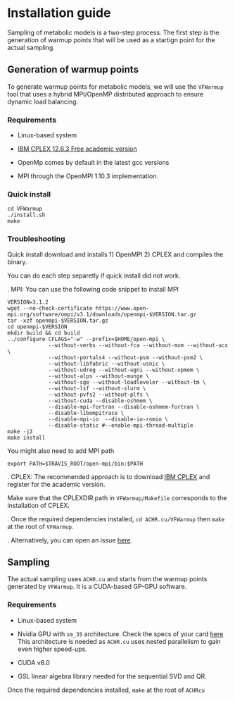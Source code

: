 # Installation guide

Sampling of metabolic models is a two-step process. The first step is the generation of warmup points that will be used as a startign point
for the actual sampling.

## Generation of warmup points

To generate warmup points for metabolic models, we will use the `VFWarmup` tool that uses a hybrid MPI/OpenMP distributed approach to ensure dynamic load balancing.

### Requirements
+ Linux-based system

+ [IBM CPLEX 12.6.3 Free academic version](http://www-03.ibm.com/software/products/fr/ibmilogcpleoptistud)

+ OpenMp comes by default in the latest gcc versions

+ MPI through the OpenMPI 1.10.3 implementation.

### Quick install

```
cd VFWarmup
./install.sh
make
```
### Troubleshooting
Quick install download and installs 1) OpenMPI 2) CPLEX and compiles the binary.

You can do each step separetly if quick install did not work.

. MPI: You can use the following code snippet to install MPI
```
VERSION=3.1.2
wget --no-check-certificate https://www.open-mpi.org/software/ompi/v3.1/downloads/openmpi-$VERSION.tar.gz
tar -xzf openmpi-$VERSION.tar.gz
cd openmpi-$VERSION
mkdir build && cd build
../configure CFLAGS="-w" --prefix=$HOME/open-mpi \
             --without-verbs --without-fca --without-mxm --without-ucx \
             --without-portals4 --without-psm --without-psm2 \
             --without-libfabric --without-usnic \
             --without-udreg --without-ugni --without-xpmem \
             --without-alps --without-munge \
             --without-sge --without-loadleveler --without-tm \
             --without-lsf --without-slurm \
             --without-pvfs2 --without-plfs \
             --without-cuda --disable-oshmem \
             --disable-mpi-fortran --disable-oshmem-fortran \
             --disable-libompitrace \
             --disable-mpi-io  --disable-io-romio \
             --disable-static #--enable-mpi-thread-multiple
make -j2
make install
```
You might also need to add MPI path

```
export PATH=$TRAVIS_ROOT/open-mpi/bin:$PATH
```
. CPLEX: The recommended approach is to download [IBM CPLEX](http://www-03.ibm.com/software/products/fr/ibmilogcpleoptistud) and register for the academic version.

Make sure that the CPLEXDIR path in `VFWarmup/Makefile` corresponds to the installation of CPLEX.

. Once the required dependencies installed, `cd ACHR.cu/VFWarmup` then `make` at the root of `VFWarmup`.

. Alternatively, you can open an issue [here](https://github.com/marouenbg/ACHR.cu/issues).

## Sampling

The actual sampling uses `ACHR.cu` and starts from the warmup points generated by `VFWarmup`. It is a CUDA-based GP-GPU software.

### Requirements
+ Linux-based system

+ Nvidia GPU with `sm_35` architecture. Check the specs of your card [here](https://en.wikipedia.org/wiki/CUDA)
This architecture is needed as `ACHR.cu` uses nested parallelism to gain even higher speed-ups.

+ CUDA v8.0

+ GSL linear algebra library needed for the sequential SVD and QR. 

Once the required dependencies installed, `make` at the root of `ACHRcu`
